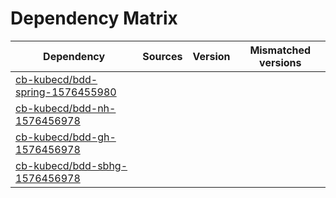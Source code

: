 # Dependency Matrix

Dependency | Sources | Version | Mismatched versions
---------- | ------- | ------- | -------------------
[cb-kubecd/bdd-spring-1576455980](https://github.com/cb-kubecd/bdd-spring-1576455980.git) |  | []() | 
[cb-kubecd/bdd-nh-1576456978](https://github.com/cb-kubecd/bdd-nh-1576456978.git) |  | []() | 
[cb-kubecd/bdd-gh-1576456978](https://github.com/cb-kubecd/bdd-gh-1576456978.git) |  | []() | 
[cb-kubecd/bdd-sbhg-1576456978](https://github.com/cb-kubecd/bdd-sbhg-1576456978.git) |  | []() | 
